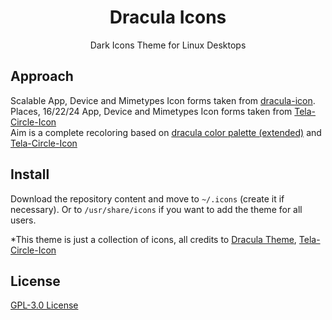 <h1 align="center">
  Dracula Icons
  <br>
</h1>

<p align="center">
  Dark Icons Theme for Linux Desktops
</p>

## Approach
Scalable App, Device and Mimetypes Icon forms taken from [dracula-icon](https://github.com/m4thewz/dracula-icons).  
Places, 16/22/24 App, Device and Mimetypes Icon forms taken from  [Tela-Circle-Icon](https://github.com/vinceliuice/Tela-circle-icon-theme)  
Aim is a complete recoloring based on [dracula color palette (extended)](dracula.gpl) and [Tela-Circle-Icon](https://github.com/vinceliuice/Tela-circle-icon-theme)

## Install
Download the repository content and move to `~/.icons` (create it if necessary). Or to `/usr/share/icons` if you want to add the theme for all users.

*This theme is just a collection of icons, all credits to [Dracula Theme](https://draculatheme.com), [Tela-Circle-Icon](https://github.com/vinceliuice/Tela-circle-icon-theme)

## License

[GPL-3.0 License](./LICENSE.md)
